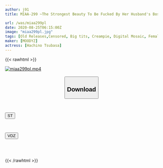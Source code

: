 ```yaml
---
author: j91
title: MIAA-299 ~The Strongest Beauty To Be Fucked By Her Husband's Boss~ I Quit Being An Investigator And Became A Wife... Tsubasa Hachino

url: /was/miaa299pl
date: 2020-08-25T06:15:00Z
image: "miaa299pl.jpg"
tags: [Old Releases,Censored, Big tits, Creampie, Digital Mosaic, Female investigator, Married Woman, Pantyhose, Solowork]
maker: [MOODYZ]
actress: [Hachino Tsubasa]
---
```



{{< rawhtml >}}

<div class="video" data-videoid="L2qxVBdw7BIRjRB">
    <a href="javascript:;">
        <img src="/was/miaa299pl/miaa299pl.jpg" width="WIDTH" height="HEIGHT" alt="miaa299pl.mp4" loading="lazy">
    </a>
</div>

<script type="text/javascript" src="https://j91.asia/asset/on-demand-st.js"></script>

<br>
  <link rel="stylesheet" href="https://j91.asia/asset/bs5.css">
  
  <center>
  <button class="btn btn-primary" type="button" data-bs-toggle="collapse" data-bs-target=".multi-collapse" aria-expanded="false" aria-controls="multiCollapseExample1 multiCollapseExample2"><h2>Download</h2></button></center>
</p>
<div class="row">
  <div class="col">
    <div class="collapse multi-collapse" id="multiCollapseExample1">
      <div class="card card-body">
	      	      <br>
<div class="buttons">  
<p><a href="https://streamtape.to/v/L2qxVBdw7BIRjRB" target="_blank"><button class="btn-hover color-3"><i class="fa fa-download"></i> ST</button></a></p></div>
    </div>
  </div>
</div>
  <div class="col">
    <div class="collapse multi-collapse" id="multiCollapseExample2">
      <div class="card card-body">
	      <br>
<div class="buttons">
<p><a href="https://vidoza.net/uyc67owxxjvz" target="_blank"><button class="btn-hover color-1"><i class="fa fa-download"></i> VDZ</button></a></p></div>
<br><br>
      </div>
    </div>
  </div>
</div>

{{< /rawhtml >}}